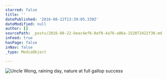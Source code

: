 ```yaml
---
starred: false
title: ''
datePublished: '2016-08-22T13:39:05.339Z'
dateModified: null
author: []
sourcePath: _posts/2016-08-22-beac4ef6-0af0-4a76-a86a-152072422f30.md
inFeed: true
hasPage: false
inNav: false
_type: MediaObject

---
```

![Uncle Wong, raining day, nature at full gallop success](https://the-grid-user-content.s3-us-west-2.amazonaws.com/3b45c2ef-3c64-486c-89f6-1917594f53cd.jpg)